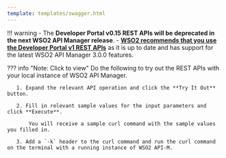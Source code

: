 ```yaml
---
template: templates/swagger.html
---
```


!!! warning
    - The **Developer Portal v0.15 REST APIs will be deprecated in the next WSO2 API Manager release**. 
    - **[WSO2 recommends that you use the Developer Portal v1 REST APIs]({{base_path}}/develop/product-apis/devportal-apis/devportal-v1/devportal-v1)** as it is up to date and has support for the latest WSO2 API Manager 3.0.0 features.

??? info "Note: Click to view"
    Do the following to try out the REST APIs with your local instance of WSO2 API Manager.
     
       1. Expand the relevant API operation and click the **Try It Out** button.

       2. Fill in relevant sample values for the input parameters and click **Execute**.
          
           You will receive a sample curl command with the sample values you filled in.

       3. Add a `-k` header to the curl command and run the curl command on the terminal with a running instance of WSO2 API-M.
     
<div id="swagger-ui"></div>
<script>
window.onload = function() {
  // Begin Swagger UI call region
  const ui = SwaggerUIBundle({
    url: "{{base_path}}/develop/product-apis/devportal-apis/devportal-v0.15/devportal-v0.15.yaml",
    dom_id: '#swagger-ui',
    deepLinking: true,
    validatorUrl: null,
    presets: [
      SwaggerUIBundle.presets.apis,
      SwaggerUIStandalonePreset
    ],
    plugins: [
      SwaggerUIBundle.plugins.DownloadUrl
    ],
    layout: "StandaloneLayout"
  })
  // End Swagger UI call region

  window.ui = ui
}
</script>
